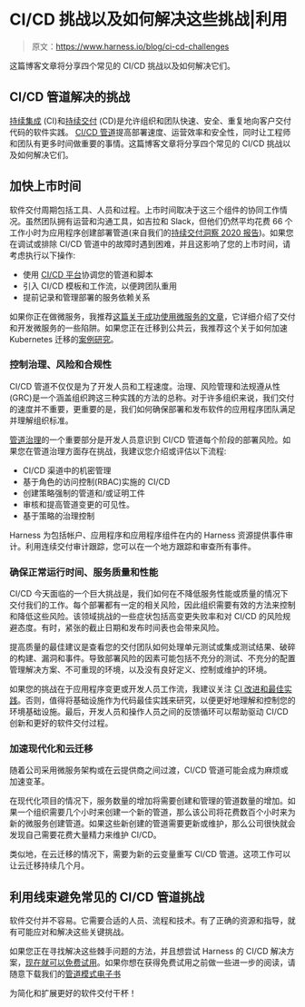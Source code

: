 # CI/CD 挑战以及如何解决这些挑战|利用

> 原文：<https://www.harness.io/blog/ci-cd-challenges>

这篇博客文章将分享四个常见的 CI/CD 挑战以及如何解决它们。

## **CI/CD 管道解决的挑战**

[持续集成](https://harness.io/blog/what-is-continuous-integration/) (CI)和[持续交付](https://harness.io/blog/what-is-continuous-delivery/) (CD)是允许组织和团队快速、安全、重复地向客户交付代码的软件实践。 [CI/CD 管道](https://harness.io/blog/ci-cd-pipeline/)提高部署速度、运营效率和安全性，同时让工程师和团队有更多时间做重要的事情。这篇博客文章将分享四个常见的 CI/CD 挑战以及如何解决它们。

## 加快上市时间

软件交付周期包括工具、人员和过程。上市时间取决于这三个组件的协同工作情况。虽然团队拥有运营和沟通工具，如吉拉和 Slack，但他们仍然平均花费 66 个工作小时为应用程序创建部署管道(来自我们的[持续交付洞察 2020 报告](https://harness.io/learn/ebooks/continuous-delivery-insights-2020-ebook/))。如果您在调试或排除 CI/CD 管道中的故障时遇到困难，并且这影响了您的上市时间，请考虑执行以下操作:

*   使用 [CI/CD 平台](https://harness.io/blog/what-is-cicd-platform-why-should-i-care/)协调您的管道和脚本
*   引入 CI/CD 模板和工作流，以便跨团队重用
*   提前记录和管理部署的服务依赖关系

如果你正在做微服务，我推荐[这篇关于成功使用微服务的文章](https://harness.io/blog/microservices-dilemma-more-is-more)，它详细介绍了交付和开发微服务的一些陷阱。如果您正在迁移到公共云，我推荐这个关于如何加速 Kubernetes 迁移的[案例研究](https://harness.io/customers/case-studies/accelerate-kubernetes-migration/)。

### **控制治理、风险和合规性**

CI/CD 管道不仅仅是为了开发人员和工程速度。治理、风险管理和法规遵从性(GRC)是一个涵盖组织跨这三种实践的方法的总称。对于许多组织来说，我们交付的速度并不重要，更重要的是，我们如何确保部署和发布软件的应用程序团队满足并理解组织标准。

[管道治理](https://harness.io/blog/automating-enterprise-governance-within-delivery-pipelines/)的一个重要部分是开发人员意识到 CI/CD 管道每个阶段的部署风险。如果您在管道治理方面存在挑战，我建议您介绍或评估以下流程:

*   CI/CD 渠道中的机密管理
*   基于角色的访问控制(RBAC)实施的 CI/CD
*   创建策略强制的管道和/或证明工件
*   审核和提高管道变更的可见性。
*   基于策略的治理控制

Harness 为包括帐户、应用程序和应用程序组件在内的 Harness 资源提供事件审计。利用连续交付审计跟踪，您可以在一个地方跟踪和审查所有事件。

### **确保正常运行时间、服务质量和性能**

CI/CD 今天面临的一个巨大挑战是，我们如何在不降低服务性能或质量的情况下交付我们的工作。每个部署都有一定的相关风险，因此组织需要有效的方法来控制和降低这些风险。该领域挑战的一些症状包括高变更失败率和对 CI/CD 的风险规避态度。有时，紧张的截止日期和发布时间表也会带来风险。

提高质量的最佳建议是查看您的交付团队如何处理单元测试或集成测试结果、破碎的构建、漏洞和事件。导致部署风险的因素可能包括不充分的测试、不充分的配置管理解决方案、不可重现的环境，以及没有良好定义、控制或维护的环境。

如果您的挑战在于应用程序变更或开发人员工作流，我建议关注 [CI 改进和最佳实践](https://cd.foundation/blog/2020/09/17/ci-cd-patterns-and-practices/)。否则，值得将基础设施作为代码最佳实践来研究，以便更好地理解和控制您的环境基础设施。最后，开发人员和操作人员之间的反馈循环可以帮助驱动 CI/CD 创新和更好的软件交付过程。

### **加速现代化和云迁移**

随着公司采用微服务架构或在云提供商之间过渡，CI/CD 管道可能会成为麻烦或加速变革。

在现代化项目的情况下，服务数量的增加将需要创建和管理的管道数量的增加。如果一个组织需要几个小时来创建一个新的管道，那么该公司将花费数百个小时来为新的微服务创建管道。如果这些新创建的管道需要更新或维护，那么公司很快就会发现自己需要花费大量精力来维护 CI/CD。

类似地，在云迁移的情况下，需要为新的云变量重写 CI/CD 管道。这项工作可以让云迁移持续几个月。

## **利用线束避免常见的 CI/CD 管道挑战**

软件交付并不容易。它需要合适的人员、流程和技术。有了正确的资源和指导，就有可能应对和解决这些关键挑战。

如果您正在寻找解决这些棘手问题的方法，并且想尝试 Harness 的 CI/CD 解决方案，[现在就可以免费试用](https://app.harness.io/auth/#/signup/)。如果你想在获得免费试用之前做一些进一步的阅读，请随意下载我们的[管道模式电子书](https://harness.io/learn/ebooks/ebook-pipeline-patterns/)

为简化和扩展更好的软件交付干杯！

‍